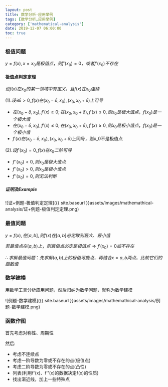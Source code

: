 ```yaml
---
layout: post
title: 数学分析-应用举例
tags: [数学分析,应用举例]
category: ['mathematical-analysis']
date: 2019-12-07 06:00:00
toc: true
---
```


### 极值问题

$y=f(x),x=x_0是极值点，则f'(x_0)=0，或者f'(x_0)不存在$

#### 极值点判定定理

$设f(x)在x_0的某一领域中有定义，且f(x)在x_0连续$

$(1). 设\exists \delta >0,f(x)在(x_0-\delta,x_0),(x_0,x_0+\delta)上可导$

- $在(x_0-\delta,x_0),f'(x)\ge 0;在(x_0,x_0+\delta),f'(x)\le 0,则x_0是极大值点，f(x_0)是一个极大值$
- $在(x_0-\delta,x_0),f'(x)\le 0;在(x_0,x_0+\delta),f'(x)\ge 0,则x_0是极小值点，f(x_0)是一个极小值$
- $f'(x)在(x_0-\delta,x_0),(x_0,x_0+\delta)$上同号，则x_0不是极值点

$(2). 设f'(x_0)=0,f(x)在x_0二阶可导$

- $f''(x_0)<0,则x_0是极大值点$
- $f''(x_0)>0,则x_0是极小值点$
- $f''(x_0)=0,则无法判断$

##### 证明及Example

![证+例题-极值判定定理]({{ site.baseurl }}assets/images/mathemathical-analysis/证+例题-极值判定定理.png)

### 最值问题

$y=f(x),在[a,b],则f(x)在[a,b]必定取到最大、最小值$

$若最值点在(a,b)上，则最值点必定是极值点\Rightarrow f'(x_0)=0或不存在$

$\therefore 求解最值问题：先求解(a,b)上的极值可能点，再结合x=a,b两点，比较它们的函数值$

### 数学建模

用数学工具分析应用问题，然后归纳为数学问题，就称为数学建模

![例题-数学建模]({{ site.baseurl }}assets/images/mathemathical-analysis/例题-数学建模.png)

### 函数作图

首先考虑对称性、周期性

然后:

- 考虑不连续点
- 考虑一阶导数为零或不存在的点(极值点)
- 考虑二阶导数为零或不存在的点(凸性)
- 列表(利用f'(x)、f''(x)的数据决定f(x)的性质)
- 找出渐近线，加上一些特殊点